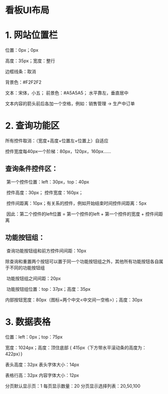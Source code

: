 # 看板UI布局



# 1. 网站位置栏

位置：0px；0px

高度：35px；宽度：整行

边框线条：取消

背景色：#F2F2F2

文本：宋体，小五； 前景色：#A5A5A5；  水平靠左，垂直居中

文本内容的箭头前后各加一个空格，例如：销售管理 → 生产中订单



# 2. 查询功能区

所有控件取消：（宽度+高度+位置左+位置上）自适应

控件宽度每40px一个阶梯：80px，120px，160px……

## 查询条件控件区：

​		第一个控件位置：left：30px，top：40px

​		控件高度：30px； 控件宽度：160px；

​		控件间距离：10px；有关系的控件，例如开始结束时间控件间距离：5px

​		因此：第二个控件的left位置  = 第一个控件的left + 第一个控件的宽度 + 控件间距离



## 功能按钮组：		

​		查询功能按钮组和前方控件间间距：10px

​		除查询和重置两个按钮可以置于同一个功能按钮组之外，其他所有功能按钮各自属于不同的功能按钮组

​		功能按钮组之间间距：20px

​		功能按钮组位置：top：37px；高度：35px

​				内部按钮宽度：80px（图标+两个中文<中文间一空格>）；高度：30px



# 3. 数据表格

位置：left：0px；top：75px

宽度：1024px；高度：顶住底部  { 415px（下方带水平滚动条的高度为：422px）}

表头高度：32px 	表头字体大小：14px

表格行高：32px	 内容字体大小：12px

分页默认显示页：1	每页显示数量：20	分页显示选择列表：20,50,100